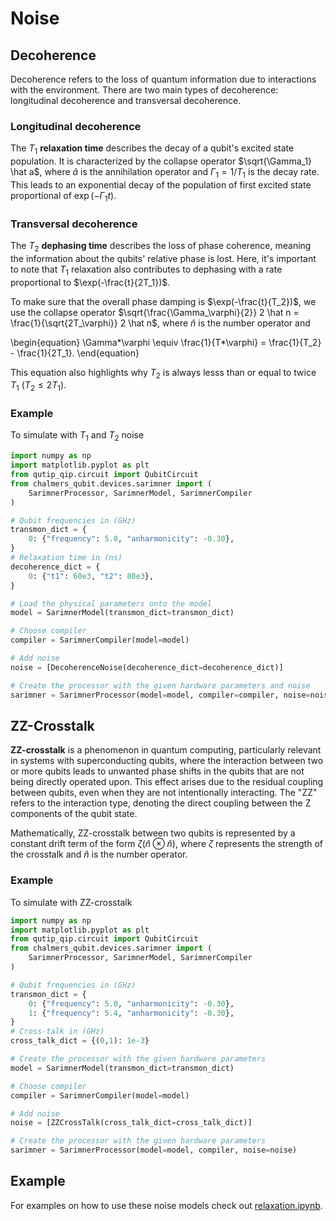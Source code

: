 # Noise

## Decoherence

Decoherence refers to the loss of quantum information due to interactions with the environment. There are two main types of decoherence: longitudinal decoherence and transversal decoherence.

### Longitudinal decoherence

The $T_1$ **relaxation time** describes the decay of a qubit's excited state population. It is characterized by the collapse operator $\sqrt{\Gamma_1} \hat a$, where $\hat a$ is the annihilation operator and $\Gamma_1 = 1/T_1$ is the decay rate. This leads to an exponential decay of the population of first excited state proportional of $\exp(-\Gamma_1 t)$.

### Transversal decoherence

The $T_2$ **dephasing time** describes the loss of phase coherence, meaning the information about the qubits' relative phase is lost. Here, it's important to note that $T_1$ relaxation also contributes to dephasing with a rate proportional to $\exp(-\frac{t}{2T_1})$.

To make sure that the overall phase damping is $\exp(-\frac{t}{T_2})$, we use the collapse operator $\sqrt{\frac{\Gamma_\varphi}{2}} 2 \hat n = \frac{1}{\sqrt{2T_\varphi}} 2 \hat n$, where $\hat n$ is the number operator and

\begin{equation}
\Gamma*\varphi \equiv \frac{1}{T*\varphi} = \frac{1}{T_2} - \frac{1}{2T_1}.
\end{equation}

This equation also highlights why $T_2$ is always lesss than or equal to twice $T_1$ $(T_2\leq 2T_1)$.

### Example

To simulate with $T_1$ and $T_2$ noise

```py
import numpy as np
import matplotlib.pyplot as plt
from qutip_qip.circuit import QubitCircuit
from chalmers_qubit.devices.sarimner import (
    SarimnerProcessor, SarimnerModel, SarimnerCompiler
)

# Qubit frequencies in (GHz)
transmon_dict = {
    0: {"frequency": 5.0, "anharmonicity": -0.30},
}
# Relaxation time in (ns)
decoherence_dict = {
    0: {"t1": 60e3, "t2": 80e3},
}

# Load the physical parameters onto the model
model = SarimnerModel(transmon_dict=transmon_dict)

# Choose compiler
compiler = SarimnerCompiler(model=model)

# Add noise
noise = [DecoherenceNoise(decoherence_dict=decoherence_dict)]

# Create the processor with the given hardware parameters and noise
sarimner = SarimnerProcessor(model=model, compiler=compiler, noise=noise)
```

## ZZ-Crosstalk

**ZZ-crosstalk** is a phenomenon in quantum computing, particularly relevant in systems with superconducting qubits, where the interaction between two or more qubits leads to unwanted phase shifts in the qubits that are not being directly operated upon. This effect arises due to the residual coupling between qubits, even when they are not intentionally interacting. The "ZZ" refers to the interaction type, denoting the direct coupling between the Z components of the qubit state.

Mathematically, ZZ-crosstalk between two qubits is represented by a constant drift term of the form $\zeta(\hat n \otimes \hat n)$, where $\zeta$ represents the strength of the crosstalk and $\hat n$ is the number operator.

### Example

To simulate with ZZ-crosstalk

```py
import numpy as np
import matplotlib.pyplot as plt
from qutip_qip.circuit import QubitCircuit
from chalmers_qubit.devices.sarimner import (
    SarimnerProcessor, SarimnerModel, SarimnerCompiler
)

# Qubit frequencies in (GHz)
transmon_dict = {
    0: {"frequency": 5.0, "anharmonicity": -0.30},
    1: {"frequency": 5.4, "anharmonicity": -0.30},
}
# Cross-talk in (GHz)
cross_talk_dict = {(0,1): 1e-3}

# Create the processor with the given hardware parameters
model = SarimnerModel(transmon_dict=transmon_dict)

# Choose compiler
compiler = SarimnerCompiler(model=model)

# Add noise
noise = [ZZCrossTalk(cross_talk_dict=cross_talk_dict)]

# Create the processor with the given hardware parameters
sarimner = SarimnerProcessor(model=model, compiler, noise=noise)
```

## Example

For examples on how to use these noise models check out [relaxation.ipynb](https://github.com/aqp-mc2-chalmers/chalmers-qubit/blob/main/docs/examples/relaxation.ipynb).
